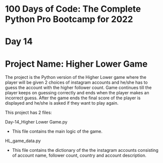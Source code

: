 # 100 Days of Code: The Complete Python Pro Bootcamp for 2022

# Day 14

# Project Name: Higher Lower Game

The project is the Python version of the Higher Lower game where the player will be given 2 choices of instagram accounts and he/she has
to guess the account with the higher follower count. Game continues till the player keeps on guessing correctly and ends when the player
makes an incorrect guess.
After the game ends the final score of the player is displayed and he/she is asked if they want to play again.

This project has 2 files:

Day-14_Higher Lower Game.py  
- This file contains the main logic of the game.
  
HL_game_data.py  
- This file contains the dictionary of the the instagram accounts consisting of account name, follower count, country and account description.
